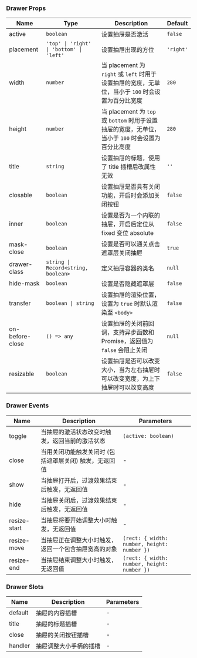 ### Drawer Props

| Name         | Type              | Description                                                                                            | Default  |
| ------------ | ----------------- | ----------------------------------------------------------------------------------------------- | ------- |
| active       | `boolean`           | 设置抽屉是否激活                                                                                | `false`   |
| placement    | `'top' \| 'right' \| 'bottom' \| 'left'`             | 设置抽屉出现的方位                                   | `'right'` |
| width        | `number`  | 当 placement 为 `right` 或 `left` 时用于设置抽屉的宽度，无单位，当小于 `100` 时会设置为百分比宽度 | `280`     |
| height       | `number`  | 当 placement 为 `top` 或 `bottom` 时用于设置抽屉的宽度，无单位，当小于 `100` 时会设置为百分比高度 | `280`     |
| title        | `string`            | 设置抽屉的标题，使用了 title 插槽后改属性无效                                                   | `''`      |
| closable     | `boolean`           | 设置抽屉是否具有关闭功能，开启时会添加关闭按钮                                                  | `false`   |
| inner        | `boolean`           | 设置是否为一个内联的抽屉，开启后定位从 fixed 变位 absolute                                      | `false`   |
| mask-close   | `boolean`           | 设置是否可以通关点击遮罩层关闭抽屉                                                              | `true`    |
| drawer-class | `string \| Record<string, boolean>`  | 定义抽屉容器的类名                                                                              | `null`    |
| hide-mask    | `boolean`           | 设置是否隐藏遮罩层                                                                              | `false`   |
| transfer     | `boolean \| string` | 设置抽屉的渲染位置，设置为 `true` 时默认渲染至 `<body>`                                     | `false`   |
| on-before-close | `() => any`          | 设置抽屉的关闭前回调，支持异步函数和 Promise，返回值为 `false` 会阻止关闭                         | `null`    |
| resizable    | `boolean`           | 设置抽屉是否可以改变大小，当为左右抽屉时可以改变宽度，为上下抽屉时可以改变高度                  | `false`   |

### Drawer Events

| Name            | Description                                                   | Parameters              |
| --------------- | ------------------------------------------------------ | ----------------- |
| toggle       | 当抽屉的激活状态改变时触发，返回当前的激活状态         | `(active: boolean)`            |
| close        | 当用关闭功能触发关闭时 (包括遮罩层关闭) 触发，无返回值 | -                 |
| show         | 当抽屉打开后，过渡效果结束后触发，无返回值             | -                 |
| hide         | 当抽屉关闭后，过渡效果结束后触发，无返回值             | -                 |
| resize-start | 当抽屉将要开始调整大小时触发，无返回值                 | -                 |
| resize-move  | 当抽屉正在调整大小时触发，返回一个包含抽屉宽高的对象   | `(rect: { width: number, height: number })` |
| resize-end   | 当抽屉结束调整大小时触发，无返回值                     | `(rect: { width: number, height: number })`                 |

### Drawer Slots

| Name    | Description                                                       | Parameters |
| ------- | ---------------------------------------------------------- | --- |
| default | 抽屉的内容插槽                                             | - |
| title   | 抽屉的标题插槽 | - |
| close   | 抽屉的关闭按钮插槽                                         | - |
| handler | 抽屉调整大小手柄的插槽                                     | - |
